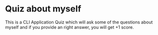 # Quiz about myself

This is a CLI Application Quiz which will ask some of the questions about myself and if you provide an right answer, you will get +1 score.
 
